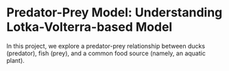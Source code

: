 # Predator-Prey Model: Understanding Lotka-Volterra-based Model

In this project, we explore a predator-prey relationship between ducks (predator), fish (prey), and a common food source (namely, an aquatic plant). 
